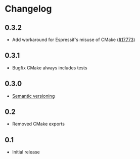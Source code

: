 # Changelog

## 0.3.2
- Add workaround for Espressif's misuse of CMake ([#17773](https://github.com/espressif/esp-idf/issues/17773))

## 0.3.1
- Bugfix CMake always includes tests

## 0.3.0
- [Semantic versioning](https://semver.org)

## 0.2
- Removed CMake exports

## 0.1
- Initial release
